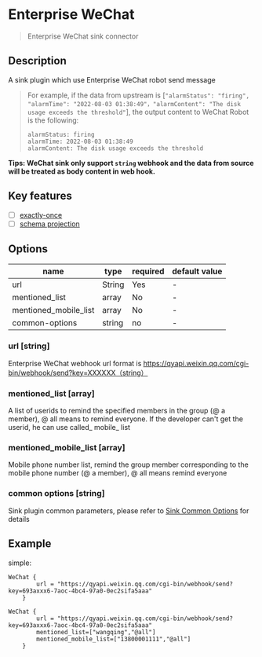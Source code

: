 # Enterprise WeChat

> Enterprise WeChat sink connector

## Description

A sink plugin which use Enterprise WeChat robot send message
> For example, if the data from upstream is [`"alarmStatus": "firing", "alarmTime": "2022-08-03 01:38:49"，"alarmContent": "The disk usage exceeds the threshold"`], the output content to WeChat Robot is the following:
> ```
> alarmStatus: firing 
> alarmTime: 2022-08-03 01:38:49
> alarmContent: The disk usage exceeds the threshold
> ```
**Tips: WeChat sink only support `string` webhook and the data from source will be treated as body content in web hook.**

## Key features

- [ ] [exactly-once](../../concept/connector-v2-features.md)
- [ ] [schema projection](../../concept/connector-v2-features.md)

##  Options

| name | type   | required | default value |
| --- |--------|----------| --- |
| url | String | Yes      | - |
| mentioned_list | array | No       | - |
| mentioned_mobile_list | array | No       | - |
| common-options| string| no | -  |

### url [string]

Enterprise WeChat webhook url format is https://qyapi.weixin.qq.com/cgi-bin/webhook/send?key=XXXXXX（string）

### mentioned_list [array]

A list of userids to remind the specified members in the group (@ a member), @ all means to remind everyone. If the developer can't get the userid, he can use called_ mobile_ list

### mentioned_mobile_list [array]

Mobile phone number list, remind the group member corresponding to the mobile phone number (@ a member), @ all means remind everyone
### common options [string]

Sink plugin common parameters, please refer to [Sink Common Options](common-options.md) for details

## Example

simple:

```hocon
WeChat {
        url = "https://qyapi.weixin.qq.com/cgi-bin/webhook/send?key=693axxx6-7aoc-4bc4-97a0-0ec2sifa5aaa"
    }
```

```hocon
WeChat {
        url = "https://qyapi.weixin.qq.com/cgi-bin/webhook/send?key=693axxx6-7aoc-4bc4-97a0-0ec2sifa5aaa"
        mentioned_list=["wangqing","@all"]
        mentioned_mobile_list=["13800001111","@all"]
    }
```
